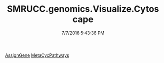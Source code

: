 ﻿---
title: SMRUCC.genomics.Visualize.Cytoscape
date: 7/7/2016 5:43:36 PM
---

[AssignGene](T-SMRUCC.genomics.Visualize.Cytoscape.AssignGene.html)
[MetaCycPathways](T-SMRUCC.genomics.Visualize.Cytoscape.MetaCycPathways.html)
